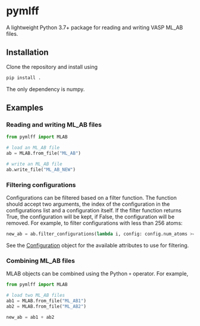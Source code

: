 # pymlff

A lightweight Python 3.7+ package for reading and writing VASP ML_AB files.

## Installation

Clone the repository and install using

```bash
pip install .
```

The only dependency is numpy.

## Examples

### Reading and writing ML_AB files

```python
from pymlff import MLAB

# load an ML_AB file
ab = MLAB.from_file("ML_AB")

# write an ML_AB file
ab.write_file("ML_AB_NEW")
```

### Filtering configurations

Configurations can be filtered based on a filter function. The function should accept two
arguments, the index of the configuration in the configurations list and a configuration
itself. If the filter function returns True, the configuration  will be kept, if False,
the configuration will be removed. For example, to filter configurations with less than
256 atoms:

```python
new_ab = ab.filter_configurations(lambda i, config: config.num_atoms >= 256)
```

See the [Configuration](https://github.com/utf/pymlff/blob/97f972f9f955c145fb43c2cc74c71fabeac523fb/src/pymlff/core.py#L11) object for the available attributes to use for filtering.

### Combining ML_AB files

MLAB objects can be combined using the Python `+` operator. For example,

```python
from pymlff import MLAB

# load two ML_AB files
ab1 = MLAB.from_file("ML_AB1")
ab2 = MLAB.from_file("ML_AB2")

new_ab = ab1 + ab2
```
